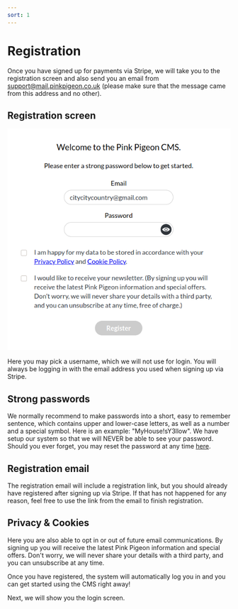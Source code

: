 ```yaml
---
sort: 1
---
```


# Registration

Once you have signed up for payments via Stripe, we will take you to the registration screen and also send you an email from support@mail.pinkpigeon.co.uk (please make sure that the message came from this address and no other).

## Registration screen

![Image of the registration screen](https://raw.githubusercontent.com/pinkpigeondocs/Pink-Pigeon-Documentation/master/docs/2_Account_Setup_And_Login/images/registration_screen.png)

Here you may pick a username, which we will not use for login. You will always be logging in with the email address you used when signing up via Stripe.

## Strong passwords

We normally recommend to make passwords into a short, easy to remember sentence, which contains upper and lower-case letters, as well as a number and a special symbol. Here is an example: "MyHouse!sY3llow". We have setup our system so that we will NEVER be able to see your password. Should you ever forget, you may reset the password at any time [here][resetpw].

## Registration email

The registration email will include a registration link, but you should already have registered after signing up via Stripe. If that has not happened for any reason, feel free to use the link from the email to finish registration.

## Privacy & Cookies

Here you are also able to opt in or out of future email communications. By signing up you will receive the latest Pink Pigeon information and special offers. Don't worry, we will never share your details with a third party, and you can unsubscribe at any time.

Once you have registered, the system will automatically log you in and you can get started using the CMS right away!

Next, we will show you the login screen.

[resetpw]: https://pinkpigeondocs.github.io/Pink-Pigeon-Documentation/2_Account_Setup_And_Login/2_login.html#resetting-your-password
